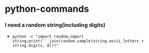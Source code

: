 # python-commands

### I need a random string(including digits)
* ```shell
  python -c "import random;import string;print(''.join(random.sample(string.ascii_letters + string.digits, 8)))"
  ```